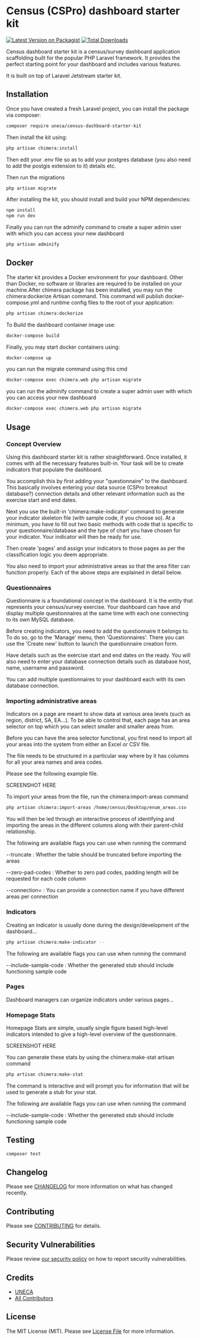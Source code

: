 # Census (CSPro) dashboard starter kit

[![Latest Version on Packagist](https://img.shields.io/packagist/v/uneca/census-dashboard-starter-kit.svg?style=flat-square)](https://packagist.org/packages/uneca/census-dashboard-starter-kit)
[![Total Downloads](https://img.shields.io/packagist/dt/uneca/census-dashboard-starter-kit.svg?style=flat-square)](https://packagist.org/packages/uneca/census-dashboard-starter-kit)

Census dashboard starter kit is a census/survey dashboard application scaffolding built for the popular PHP Laravel framework. It provides the perfect starting point for your dashboard and includes various features.

It is built on top of Laravel Jetstream starter kit.

## Installation

Once you have created a fresh Laravel project, you can install the package via composer:

```bash
composer require uneca/census-dashboard-starter-kit
```

Then install the kit using:

```bash
php artisan chimera:install
```

Then edit your .env file so as to add your postgres database (you also need to add the postgis extension to it) details etc.

Then run the migrations

```bash
php artisan migrate
```

After installing the kit, you should install and build your NPM dependencies:
```bash
npm install
npm run dev
```

Finally you can run the adminify command to create a super admin user with which you can access your new dashboard
```bash
php artisan adminify
```
## Docker
The starter kit provides a Docker environment for your dashboard. Other than Docker, no software or libraries are required to be installed on your machine.After chimera package has been installed, you may run the chimera:dockerize Artisan command. This command will publish docker-compose.yml and runtime config files to the root of your application:

```bash
php artisan chimera:dockerize
```
To Build the dashboard container image use:

```bash
docker-compose build
```

Finally, you may start docker containers using:

```bash
docker-compose up
```


you can run the migrate command using this cmd
```bash
docker-compose exec chimera.web php artisan migrate
```
you can run the adminify command to create a super admin user with which you can access your new dashboard

```bash
docker-compose exec chimera.web php artisan migrate
```

## Usage

### Concept Overview
Using this dashboard starter kit is rather straightforward. Once installed, it comes with all the necessary features built-in. 
Your task will be to create indicators that populate the dashboard.

You accomplish this by first adding your "questionnaire" to the dashboard. This basically involves entering your data source (CSPro breakout database?) connection
details and other relevant information such as the exercise start and end dates.

Next you use the built-in 'chimera:make-indicator' command to generate your indicator skeleton file (with sample code, if you choose so). At a minimum, you have to 
fill out two basic methods with code that is specific to your questionnaire/database and the type of chart you have chosen for your indicator. Your indicator will then be ready for use.

Then create 'pages' and assign your indicators to those pages as per the classification logic you deem appropriate.

You also need to import your administrative areas so that the area filter can function properly.
Each of the above steps are explained in detail below.

### Questionnaires
Questionnaire is a foundational concept in the dashboard. It is the entity that represents your census/survey exercise. Your dashboard can have 
and display multiple questionnaires at the same time with each one connecting to its own MySQL database.

Before creating indicators, you need to add the questionnaire it belongs to. To do so, go to the 'Manage' menu, then 'Questionnaires'. There you can use the 'Create new' button to launch the questionnaire creation form.

Have details such as the exercise start and end dates on the ready. You will also need to enter your database connection details such as database host, name, username and password.

You can add multiple questionnaires to your dashboard each with its own database connection.

### Importing administrative areas
Indicators on a page are meant to show data at various area levels (such as region, district, SA, EA...). To be able to control that, each page has an area selector
on top which you can select smaller and smaller areas from.

Before you can have the area selector functional, you first need to import all your areas into the system from either an Excel or CSV file.

The file needs to be structured in a particular way where by it has columns for all your area names and area codes.

Please see the following example file.

SCREENSHOT HERE

To import your areas from the file, run the chimera:import-areas command

```bash
php artisan chimera:import-areas /home/census/Desktop/enum_areas.csv
```

You will then be led through an interactive process of identifying and importing the areas in the different columns along with their parent-child relationship.

The following are available flags you can use when running the command

--truncate : Whether the table should be truncated before importing the areas

--zero-pad-codes : Whether to zero pad codes, padding length will be requested for each code column

--connection= : You can provide a connection name if you have different areas per connection


### Indicators
Creating an indicator is usually done during the design/development of the dashboard...
```bash
php artisan chimera:make-indicator --
```

The following are available flags you can use when running the command

--include-sample-code : Whether the generated stub should include functioning sample code

### Pages
Dashboard managers can organize indicators under various pages...


### Homepage Stats
Homepage Stats are simple, usually single figure based high-level indicators intended to give a high-level overview of the questionnaire.

SCREENSHOT HERE

You can generate these stats by using the chimera:make-stat artisan command

```bash
php artisan chimera:make-stat
```

The command is interactive and will prompt you for information that will be used to generate a stub for your stat.

The following are available flags you can use when running the command

--include-sample-code : Whether the generated stub should include functioning sample code


## Testing

```bash
composer test
```

## Changelog

Please see [CHANGELOG](CHANGELOG.md) for more information on what has changed recently.

## Contributing

Please see [CONTRIBUTING](.github/CONTRIBUTING.md) for details.

## Security Vulnerabilities

Please review [our security policy](../../security/policy) on how to report security vulnerabilities.

## Credits

- [UNECA](https://github.com/tech-acs)
- [All Contributors](../../contributors)

## License

The MIT License (MIT). Please see [License File](LICENSE.md) for more information.
